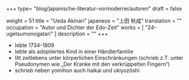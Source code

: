 +++
type= "blog/japanische-literatur-vormoderne/autoren"
draft = false

weight = 51
title = "Ueda Akinari"
japanese = "上田 秋成"
translation = ""
occupation = "Autor und Dichter der Edo-Zeit"
works = [
  "24-ugetsumonogatari"
]
description = ""
+++

- lebte 1734-1809
- lebte als adoptiertes Kind in einer Händlerfamilie
- litt zeitlebens unter körperlichen Einschränkungen (schrieb z.T. unter Pseudonymen wie „Der Kranke mit den verkrüppelten Fingern“)
- schrieb neben yomihon auch haikai und ukiyozôshi

